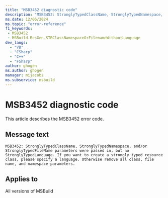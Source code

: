 ```yaml
---
title: "MSB3452 diagnostic code"
description: "MSB3452: StronglyTypedClassName, StronglyTypedNamespace, and/or StronglyTypedFileName parameters were passed in, but no StronglyTypedLanguage. If you want to create a strongly typed resource class, please specify a language. Otherwise remove all class, file name, and namespace parameters."
ms.date: 12/06/2024
ms.topic: "error-reference"
f1_keywords:
 - MSB3452
 - MSBuild.ResGen.STRClassNamespaceOrFilenameWithoutLanguage
dev_langs:
  - "VB"
  - "CSharp"
  - "C++"
  - "FSharp"
author: ghogen
ms.author: ghogen
manager: mijacobs
ms.subservice: msbuild
---
```


# MSB3452 diagnostic code

<!-- :::ErrorDefinitionDescription::: -->
<!-- :::editable-content name="introDescription"::: -->
This article describes the MSB3452 error code.
<!-- :::editable-content-end::: -->

## Message text

```output
MSB3452: StronglyTypedClassName, StronglyTypedNamespace, and/or StronglyTypedFileName parameters were passed in, but no StronglyTypedLanguage. If you want to create a strongly typed resource class, please specify a language. Otherwise remove all class, file name, and namespace parameters.
```

<!-- :::editable-content name="postOutputDescription"::: -->
<!--
{StrBegin="MSB3452: "}
-->
<!-- :::editable-content-end::: -->
<!-- :::ErrorDefinitionDescription-end::: -->

## Applies to

All versions of MSBuild
